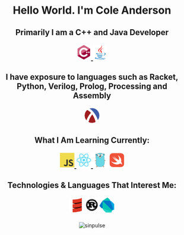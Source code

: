 <h1 align="center">Hello World. I'm Cole Anderson</h1>

<h2 align = "center"> Primarily I am a C++ and Java Developer

<!-- Primary Languages: -->
<p align = "center" > <a href="https://github.com/sinpulse?tab=repositories&q=&type=&language=c%2B%2B&sort=" target="_blank"> <img src="https://raw.githubusercontent.com/devicons/devicon/master/icons/cplusplus/cplusplus-original.svg" alt="cplusplus" width="40" height="40"/> </a> <a href="https://github.com/sinpulse?tab=repositories&q=&type=&language=java&sort=" target="_blank"> <img src="https://raw.githubusercontent.com/devicons/devicon/master/icons/java/java-original.svg" alt="java" width="40" height="40"/> </a> </p> </h2>

<!-- Exposure Languages: -->
<h2 align = "center" >I have exposure to languages such as Racket, Python, Verilog, Prolog, Processing and Assembly 

<p align = "center" > <a href="https://www.javascript.com" target="_blank"> <img src="https://raw.githubusercontent.com/coleAndersonForkedDevelopment/devicon/master/icons/racket/racket-original.svg" alt="racket" width="40" height="40"/> </a>

<!-- What I Am Learning Currently: -->
<h2 align = "center">What I Am Learning Currently:
 
<p align = "center" > <a href="https://www.javascript.com" target="_blank"> <img src= "https://raw.githubusercontent.com/devicons/devicon/master/icons/javascript/javascript-original.svg" alt="javascript" width="40" height="40"/> <a href="https://reactjs.org/" target="_blank"> <img src= "https://raw.githubusercontent.com/devicons/devicon/master/icons/react/react-original.svg" alt="react" width="40" height="40"/><a href="https://golang.org/" target="_blank"> <img src="https://raw.githubusercontent.com/devicons/devicon/master/icons/go/go-original.svg" alt="go" width="40" height="40"/><a href="https://developer.apple.com/swift/" target="_blank"><a> <img src="https://raw.githubusercontent.com/devicons/devicon/master/icons/swift/swift-original.svg" alt="swift" width="40" height="40"/>
 
<!--  <a href="https://docs.microsoft.com/en-us/dotnet/csharp/" target="_blank"> <img src= "https://raw.githubusercontent.com/devicons/devicon/master/icons/csharp/csharp-original.svg" alt="csharp" width="40" height="40"/><a href="https://unity.com/" target="_blank"> <img src= "https://raw.githubusercontent.com/coleAndersonForkedDevelopment/devicon/master/icons/unity/unity-original.svg" alt="csharp" width="40" height="40"/></a> </p> </h2> -->

<!-- Technologies & Languages That Interest Me -->
<h2 align = "center">Technologies & Languages That Interest Me:
<p align = "center" > <a href="https://www.scala-lang.org/" target="_blank"><img src="https://raw.githubusercontent.com/devicons/devicon/master/icons/scala/scala-original.svg" alt="scala" width="40" height="40"/><a href="https://www.rust-lang.org/" target="_blank"><img src="https://raw.githubusercontent.com/devicons/devicon/master/icons/rust/rust-plain.svg" alt="rust" width="40" height="40"/><a href="https://www.google.com" target="_blank"><img src="https://raw.githubusercontent.com/devicons/devicon/master/icons/dart/dart-original.svg" alt="dart" width="40" height="40"/> </a> </p>  </h2>

<p align = "center" > <img src="https://github-readme-stats.vercel.app/api/top-langs?username=sinpulse&langs_count=9&theme=tokyonight&&exclude_repo=ALUProject-4210,computerArchitecture-3615,halo-devkit&hide=css,makefile,html,cmake,shell,ejs&layout=compact" alt="sinpulse" /></p>
